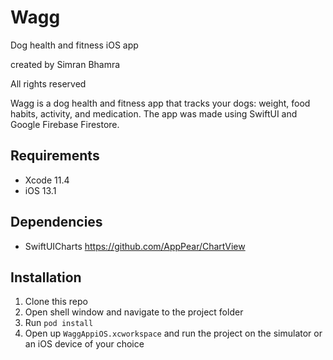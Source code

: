 # Wagg
 Dog health and fitness iOS app
 
 created by Simran Bhamra 
 
 All rights reserved
 
 Wagg is a dog health and fitness app that tracks your dogs: weight, food habits, activity, and medication. The app was made using SwiftUI and Google Firebase Firestore. 
 
## Requirements 
* Xcode 11.4
* iOS 13.1


## Dependencies
* SwiftUICharts
 https://github.com/AppPear/ChartView

## Installation
1. Clone this repo
2. Open shell window and navigate to the project folder
3. Run  `pod install`
4. Open up   `WaggAppiOS.xcworkspace` and run the project on the simulator or an iOS device of your choice 
